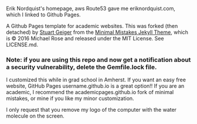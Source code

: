 Erik Nordquist's homepage, aws Route53 gave me eriknordquist.com, which I linked to Github Pages.

A Github Pages template for academic websites. This was forked (then detached) by [Stuart Geiger](https://github.com/staeiou) from the [Minimal Mistakes Jekyll Theme](https://mmistakes.github.io/minimal-mistakes/), which is © 2016 Michael Rose and released under the MIT License. See LICENSE.md.

### Note: if you are using this repo and now get a notification about a security vulnerability, delete the Gemfile.lock file. 

I customized this while in grad school in Amherst. If you want an easy free website, GitHub Pages username.github.io is a great option!!
If you are an academic, I recommend the academicpages.github.io fork of minimal mistakes, or mine if you like my minor customization.

I only request that you remove my logo of the computer with the water molecule on the screen.

